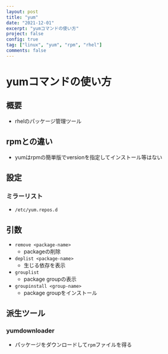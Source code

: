 ```yaml
---
layout: post
title: "yum"
date: "2021-12-01"
excerpt: "yumコマンドの使い方"
project: false
config: true
tag: ["linux", "yum", "rpm", "rhel"]
comments: false
---
```


# yumコマンドの使い方

## 概要
 - rhelのパッケージ管理ツール

## rpmとの違い
 - yumはrpmの簡単版でversionを指定してインストール等はない

## 設定

### ミラーリスト
 - `/etc/yum.repos.d`

## 引数
 - `remove <package-name>`
   - packageの削除
 - `deplist <package-name>`
   - 生じる依存を表示
 - `grouplist`
   - package groupの表示
 - `groupinstall <group-name>`
   - package groupをインストール

## 派生ツール

### yumdownloader
 - パッケージをダウンロードして`rpm`ファイルを得る
